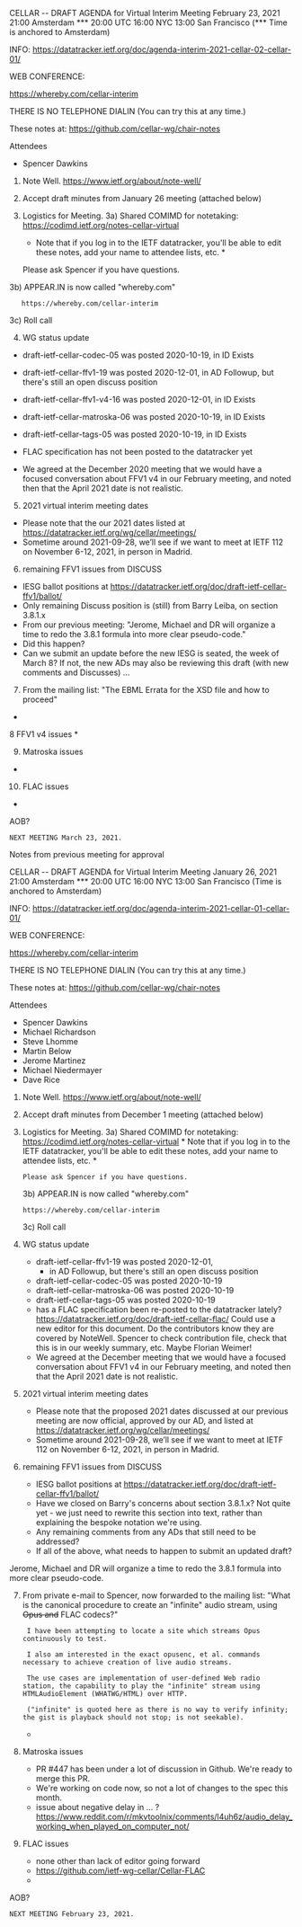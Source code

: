 CELLAR -- DRAFT AGENDA for Virtual Interim Meeting
February 23, 2021      21:00 Amsterdam  ***
                       20:00 UTC
                       16:00 NYC
                       13:00 San Francisco
(*** Time is anchored to Amsterdam)

INFO:
   https://datatracker.ietf.org/doc/agenda-interim-2021-cellar-02-cellar-01/

WEB CONFERENCE:

   https://whereby.com/cellar-interim

   THERE IS NO TELEPHONE DIALIN (You can try this at any time.)

   These notes at: https://github.com/cellar-wg/chair-notes
   
   Attendees
   * Spencer Dawkins 

1.  Note Well.  https://www.ietf.org/about/note-well/
2.  Accept draft minutes from January 26 meeting (attached below)

3.  Logistics for Meeting.
   3a) Shared COMIMD for notetaking:
       https://codimd.ietf.org/notes-cellar-virtual
       * Note that if you log in to the IETF datatracker, you'll 
       be able to edit these notes, add your name to attendee 
       lists, etc. *
       
       Please ask Spencer if you have questions.

   3b) APPEAR.IN is now called "whereby.com"

       https://whereby.com/cellar-interim

   3c) Roll call

4.  WG status update

   * draft-ietf-cellar-codec-05 was posted 2020-10-19, in ID Exists
   * draft-ietf-cellar-ffv1-19 was posted 2020-12-01, in AD Followup, but there's still an open discuss position
   * draft-ietf-cellar-ffv1-v4-16 was posted 2020-12-01, in ID Exists
   * draft-ietf-cellar-matroska-06 was posted 2020-10-19, in ID Exists
   * draft-ietf-cellar-tags-05 was posted 2020-10-19, in ID Exists
   * FLAC specification has not been posted to the datatracker yet
   
   * We agreed at the December 2020 meeting that we would have a focused conversation about FFV1 v4 in our February meeting, and noted then that the April 2021 date is not realistic.

5.  2021 virtual interim meeting dates

   * Please note that the our 2021 dates listed at https://datatracker.ietf.org/wg/cellar/meetings/
   * Sometime around 2021-09-28, we’ll see if we want to meet at IETF 112 on November 6-12, 2021, in person in Madrid.

6.  remaining FFV1 issues from DISCUSS
   * IESG ballot positions at https://datatracker.ietf.org/doc/draft-ietf-cellar-ffv1/ballot/
   * Only remaining Discuss position is (still) from Barry Leiba, on section 3.8.1.x
   * From our previous meeting: "Jerome, Michael and DR will organize a time to redo the 3.8.1 formula into more clear pseudo-code."
   * Did this happen?
   * Can we submit an update before the new IESG is seated, the week of March 8? If not, the new ADs may also be reviewing this draft (with new comments and Discusses) ... 

7.  From the mailing list: "The EBML Errata for the XSD file and how to proceed"
   * 
   
8   FFV1 v4 issues
   * 
   
9.  Matroska issues
   * 

10. FLAC issues
   * 

AOB?

    NEXT MEETING March 23, 2021.

Notes from previous meeting for approval

CELLAR -- DRAFT AGENDA for Virtual Interim Meeting
January 26, 2021       21:00 Amsterdam  ***
                       20:00 UTC
                       16:00 NYC
                       13:00 San Francisco
(Time is anchored to Amsterdam)

INFO:
   https://datatracker.ietf.org/doc/agenda-interim-2021-cellar-01-cellar-01/

WEB CONFERENCE:

   https://whereby.com/cellar-interim

   THERE IS NO TELEPHONE DIALIN (You can try this at any time.)

   These notes at: https://github.com/cellar-wg/chair-notes
   
   Attendees
   * Spencer Dawkins 
   * Michael Richardson
   * Steve Lhomme
   * Martin Below
   * Jerome Martinez
   * Michael Niedermayer
   * Dave Rice

1. Note Well.  https://www.ietf.org/about/note-well/
2. Accept draft minutes from December 1 meeting (attached below)

3. Logistics for Meeting.
   3a) Shared COMIMD for notetaking:
       https://codimd.ietf.org/notes-cellar-virtual
       * Note that if you log in to the IETF datatracker, you'll 
       be able to edit these notes, add your name to attendee 
       lists, etc. *
       
       Please ask Spencer if you have questions.

   3b) APPEAR.IN is now called "whereby.com"

       https://whereby.com/cellar-interim

   3c) Roll call

4. WG status update

   * draft-ietf-cellar-ffv1-19 was posted 2020-12-01, 
       * in AD Followup, but there's still an open discuss position
   * draft-ietf-cellar-codec-05 was posted 2020-10-19
   * draft-ietf-cellar-matroska-06 was posted 2020-10-19
   * draft-ietf-cellar-tags-05 was posted 2020-10-19
   * has a FLAC specification been re-posted to the datatracker lately? 
      https://datatracker.ietf.org/doc/draft-ietf-cellar-flac/
      Could use a new editor for this document.
      Do the contributors know they are covered by NoteWell.
        Spencer to check contribution file, check that this is in our weekly summary, etc. 
        Maybe Florian Weimer!
   * We agreed at the December meeting that we would have a focused conversation about FFV1 v4 in our February meeting, and noted then that the April 2021 date is not realistic.

5. 2021 virtual interim meeting dates

   * Please note that the proposed 2021 dates discussed at our previous meeting are now official, approved by our AD, and listed at https://datatracker.ietf.org/wg/cellar/meetings/
   * Sometime around 2021-09-28, we’ll see if we want to meet at IETF 112 on November 6-12, 2021, in person in Madrid.

6. remaining FFV1 issues from DISCUSS
   * IESG ballot positions at https://datatracker.ietf.org/doc/draft-ietf-cellar-ffv1/ballot/
   * Have we closed on Barry's concerns about section 3.8.1.x? Not quite yet - we just need to rewrite this section into text, rather than explaining the bespoke notation we're using. 
   * Any remaining comments from any ADs that still need to be addressed?
   * If all of the above, what needs to happen to submit an updated draft?

Jerome, Michael and DR will organize a time to redo the 3.8.1 formula into more clear pseudo-code.


7. From private e-mail to Spencer, now forwarded to the mailing list: "What is the canonical procedure to create an "infinite" audio stream, using ~~Opus and~~ FLAC codecs?"

        I have been attempting to locate a site which streams Opus continuously to test.
		
		I also am interested in the exact opusenc, et al. commands necessary to achieve creation of live audio streams. 
		
		The use cases are implementation of user-defined Web radio station, the capability to play the "infinite" stream using HTMLAudioElement (WHATWG/HTML) over HTTP. 
		
		("infinite" is quoted here as there is no way to verify infinity; the gist is playback should not stop; is not seekable).
   * 

8. Matroska issues
   * PR #447 has been under a lot of discussion in Github. We're ready to merge this PR. 
   * We're working on code now, so not a lot of changes to the spec this month.
    * issue about negative delay in ... ? https://www.reddit.com/r/mkvtoolnix/comments/l4uh6z/audio_delay_working_when_played_on_computer_not/

9. FLAC issues
   * none other than lack of editor going forward
   * https://github.com/ietf-wg-cellar/Cellar-FLAC
   * 

AOB?

    NEXT MEETING February 23, 2021.